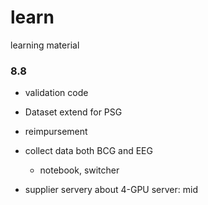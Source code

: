 # learn
learning material

### 8.8
- validation code
  
- Dataset extend for PSG

- reimpursement

- collect data both BCG and EEG
  - notebook, switcher

- supplier servery about 4-GPU server: mid


